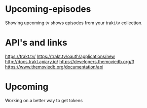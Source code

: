 # Upcoming-episodes
Showing upcoming tv shows episodes from your trakt.tv collection. 


# API's and links
https://trakt.tv/
https://trakt.tv/oauth/applications/new
http://docs.trakt.apiary.io/
https://developers.themoviedb.org/3
https://www.themoviedb.org/documentation/api

# Upcoming
Working on a better way to get tokens
